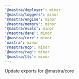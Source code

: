 ```yaml
---
'@mastra/deployer': minor
'@mastra/loggers': minor
'@mastra/engine': minor
'@mastra/memory': minor
'@mastra/evals': minor
'@mastra/dane': minor
'@mastra/core': minor
'mastra': minor
'@mastra/mcp': minor
'@mastra/rag': minor
'@mastra/tts': minor
---
```


Update exports for @mastra/core
